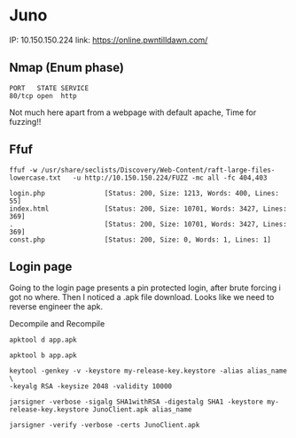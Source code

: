 # Juno


IP: 10.150.150.224
link: https://online.pwntilldawn.com/

## Nmap (Enum phase)

```
PORT   STATE SERVICE
80/tcp open  http
```

Not much here apart from a webpage with default apache, Time for fuzzing!! 

## Ffuf

```
ffuf -w /usr/share/seclists/Discovery/Web-Content/raft-large-files-lowercase.txt   -u http://10.150.150.224/FUZZ -mc all -fc 404,403

login.php               [Status: 200, Size: 1213, Words: 400, Lines: 55]
index.html              [Status: 200, Size: 10701, Words: 3427, Lines: 369]
.                       [Status: 200, Size: 10701, Words: 3427, Lines: 369]
const.php               [Status: 200, Size: 0, Words: 1, Lines: 1]
```

## Login page

Going to the login page presents a pin protected login, after brute forcing i got no where. 
Then I noticed a .apk file download. Looks like we need to reverse engineer the apk.

Decompile and Recompile

```
apktool d app.apk

apktool b app.apk

keytool -genkey -v -keystore my-release-key.keystore -alias alias_name \
-keyalg RSA -keysize 2048 -validity 10000

jarsigner -verbose -sigalg SHA1withRSA -digestalg SHA1 -keystore my-release-key.keystore JunoClient.apk alias_name

jarsigner -verify -verbose -certs JunoClient.apk 
```
